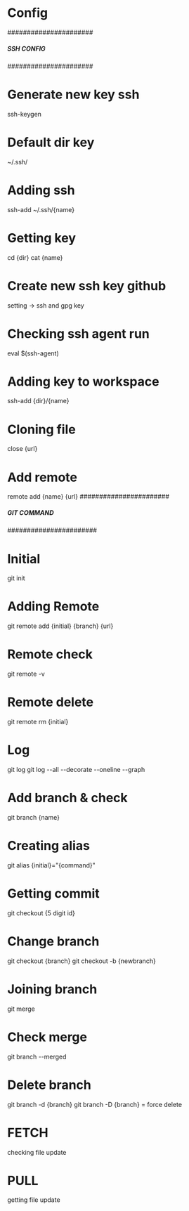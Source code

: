 # Config

######################
##### SSH CONFIG #####
######################
# Generate new key ssh
ssh-keygen
# Default dir key
~/.ssh/
# Adding ssh
ssh-add ~/.ssh/{name}
# Getting key
cd {dir}
cat {name}
# Create new ssh key github 
setting -> ssh and gpg key
# Checking ssh agent run
eval $(ssh-agent)
# Adding key to workspace
ssh-add {dir}/{name}
# Cloning file
close {url}
# Add remote
remote add {name} {url}
#######################
##### GIT COMMAND #####
#######################
# Initial
git init
# Adding Remote
git remote add {initial} {branch} {url}
# Remote check
git remote -v
# Remote delete
git remote rm {initial}
# Log
git log
git log --all --decorate --oneline --graph
# Add branch & check
git branch {name}
# Creating alias
git alias {initial}="{command}"
# Getting commit
git checkout {5 digit id}
# Change branch
git checkout {branch}
git checkout -b {newbranch}
# Joining branch
git merge
# Check merge
git branch --merged
# Delete branch
git branch -d {branch}
git branch -D {branch} = force delete
# FETCH
checking file update
# PULL
getting file update
